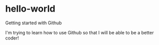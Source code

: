 # hello-world
Getting started with Github

I'm trying to learn how to use Github so that I will be able to be a better coder!
